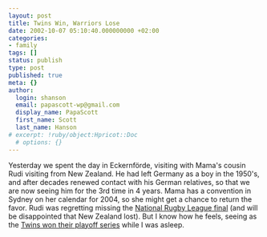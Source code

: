 ```yaml
---
layout: post
title: Twins Win, Warriors Lose
date: 2002-10-07 05:10:40.000000000 +02:00
categories:
- family
tags: []
status: publish
type: post
published: true
meta: {}
author:
  login: shanson
  email: papascott-wp@gmail.com
  display_name: PapaScott
  first_name: Scott
  last_name: Hanson
# excerpt: !ruby/object:Hpricot::Doc
  # options: {}
---
```

<p>Yesterday we spent the day in Eckernförde, visiting with Mama's cousin Rudi visiting from New Zealand. He had left Germany as a boy in the 1950's, and after decades renewed contact with his German relatives, so that we are now seeing him for the 3rd time in 4 years. Mama has a convention in Sydney on her calendar for 2004, so she might get a chance to return the favor. Rudi was regretting missing the <a href="http://sport.guardian.co.uk/rugbyleague/story/0,10069,805946,00.html">National Rugby League final</a> (and will be disappointed that New Zealand lost). But I know how he feels, seeing as the <a href="http://www.startribune.com/stories/503/3348777.html">Twins won their playoff series</a> while I was asleep.</p>
